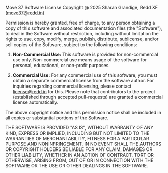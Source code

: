 Move 37 Software License
Copyright @ 2025 Sharan Grandige, Redd XF (move37@redd.in)

Permission is hereby granted, free of charge, to any person obtaining a copy
of this software and associated documentation files (the "Software"), to deal
in the Software without restriction, including without limitation the rights
to use, copy, modify, merge, publish, distribute, sublicense, and/or sell
copies of the Software, subject to the following conditions:

1. **Non-Commercial Use:**
   This software is provided for non-commercial use only. Non-commercial use means usage of the software for personal, educational, or non-profit purposes.

2. **Commercial Use:**
   For any commercial use of this software, you must obtain a separate commercial license from the software author. For inquiries regarding commercial licensing, please contact license@redd.in for this. Please note that contributors to the project (established through accepted pull-requests) are granted a commercial license automatically.

The above copyright notice and this permission notice shall be included in all
copies or substantial portions of the Software.

THE SOFTWARE IS PROVIDED "AS IS", WITHOUT WARRANTY OF ANY KIND, EXPRESS OR
IMPLIED, INCLUDING BUT NOT LIMITED TO THE WARRANTIES OF MERCHANTABILITY,
FITNESS FOR A PARTICULAR PURPOSE AND NONINFRINGEMENT. IN NO EVENT SHALL THE
AUTHORS OR COPYRIGHT HOLDERS BE LIABLE FOR ANY CLAIM, DAMAGES OR OTHER
LIABILITY, WHETHER IN AN ACTION OF CONTRACT, TORT OR OTHERWISE, ARISING FROM,
OUT OF OR IN CONNECTION WITH THE SOFTWARE OR THE USE OR OTHER DEALINGS IN THE
SOFTWARE.